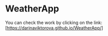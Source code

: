 # WeatherApp
You can check the work by clicking on the link: [https://darinaviktorova.github.io/WeatherApp/]
